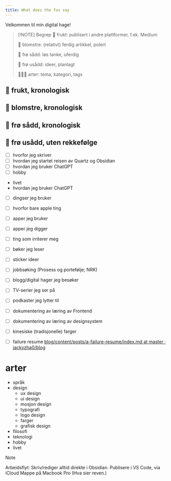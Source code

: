 ```yaml
---
title: What does the fox say
---
```

Velkommen til min digital hage! 


> [!NOTE] Begrep
> 🍎 frukt: publisert i andre plattformer, f.ek. Medium
> 
> 🪻 blomstre: (relativt) ferdig artikkel, polert
> 
> 🌱 frø sådd: løs tanke, uferdig 
> 
> 💭 frø usådd: ideer, planlagt
> 
> 👨🏻‍🌾 arter: tema, kategori, tags
> 



## 🍎 frukt, kronologisk


## 🪻 blomstre, kronologisk


## 🌱 frø sådd, kronologisk


## 💭 frø usådd, uten rekkefølge 

- [ ] hvorfor jeg skriver
- [ ] hvordan jeg startet reisen av Quartz og Obsidian
- [ ] hvordan jeg bruker ChatGPT
- [ ] hobby
- livet
- hvordan jeg bruker ChatGPT
- [ ] dingser jeg bruker
- [ ] hvorfor bare apple ting
- [ ] apper jeg bruker
- [ ] apper jeg digger
- [ ] ting som irriterer meg
- [ ] bøker jeg leser
- [ ] sticker ideer
- [ ] jobbsøking (Prosess og portefølje; NRK)
- [ ] blogg/digital hager jeg besøker
- [ ] TV-serier jeg ser på
- [ ] podkaster jeg lytter til
- [ ] dokumentering av læring av Frontend
- [ ] dokumentering av læring av designsystem
- [ ] kinesiske (tradisjonelle) farger
- [ ] failure resume [blog/content/posts/a-failure-resume/index.md at master · jackyzha0/blog](https://github.com/jackyzha0/blog/blob/master/content/posts/a-failure-resume/index.md)


# arter

- språk
- design
	- ux design
	- ui design
	- mosjon design
	- typografi
	- logo design
	- farger
	- grafisk design
- filosofi
- teknologi
- hobby
- livet





>[!Note]
Arbeidsflyt:
Skriv/rediger alltid direkte i Obsidian. 
Publisere i VS Code, via iCloud Mappe på Macbook Pro (Hva sier reven.)




